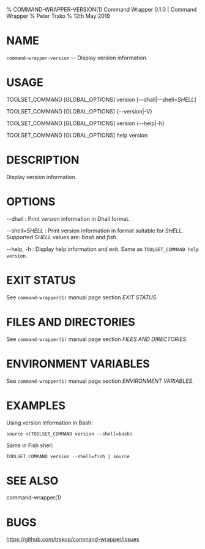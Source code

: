 % COMMAND-WRAPPER-VERSION(1) Command Wrapper 0.1.0 | Command Wrapper
% Peter Trsko
% 12th May 2019


# NAME

`command-wrapper-version` -- Display version information.


# USAGE

TOOLSET\_COMMAND \[GLOBAL\_OPTIONS] version \[\--dhall|\--shell=*SHELL*]

TOOLSET\_COMMAND \[GLOBAL\_OPTIONS] {\--version|-V}

TOOLSET\_COMMAND \[GLOBAL\_OPTIONS] version {\--help|-h}

TOOLSET\_COMMAND \[GLOBAL\_OPTIONS] help version


# DESCRIPTION

Display version information.


# OPTIONS

\--dhall
:   Print version information in Dhall format.

\--shell=*SHELL*
:   Print version information in format suitable for *SHELL*.  Supported *SHELL*
    values are: *bash* and *fish*.

\--help, -h
:   Display help information and exit.  Same as `TOOLSET_COMMAND help version`.


# EXIT STATUS

See `command-wrapper(1)` manual page section *EXIT STATUS*.


# FILES AND DIRECTORIES

See `command-wrapper(1)` manual page section *FILES AND DIRECTORIES*.


# ENVIRONMENT VARIABLES

See `command-wrapper(1)` manual page section *ENVIRONMENT VARIABLES*.


# EXAMPLES

Using version information in Bash:

```
source <(TOOLSET_COMMAND version --shell=bash)
```

Same in Fish shell:

```
TOOLSET_COMMAND version --shell=fish | source
```


# SEE ALSO

command-wrapper(1)


# BUGS

<https://github.com/trskop/command-wrapper/issues>
